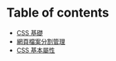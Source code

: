 # Table of contents

* [CSS 基礎](README.md)
* [網頁檔案分割管理](wang-ye-dang-an-fen-ge-guan-li.md)
* [CSS 基本屬性](css-ji-ben-shu-xing.md)


